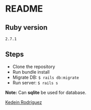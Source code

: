# README

## Ruby version
    2.7.1

## Steps
- Clone the repository
- Run bundle install
- Migrate DB: ```$ rails db:migrate ```
- Run server: ```$ rails s ```

 **Note:** Can **sqlite** be used for database.

[Kedein Rodríguez](https://github.com/kedeinroga)
